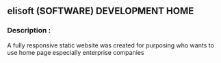 
## eli`S`oft (SOFTWARE) DEVELOPMENT HOME
### Description :
A fully responsive static website was created for purposing who wants to
use home page especially enterprise companies

